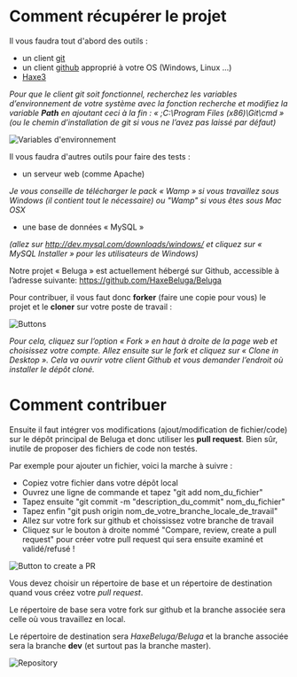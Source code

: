 Comment récupérer le projet
========================

Il vous faudra tout d'abord des outils :

* un client [git](http://git-scm.com/)
* un client [github](https://windows.github.com) approprié à votre OS (Windows, Linux ...)
* [Haxe3](http://haxe.org/download)

*Pour que le client git soit fonctionnel, recherchez les variables d’environnement de votre système avec la fonction *recherche* et modifiez la variable **Path** en ajoutant ceci à la fin :
« ;C:\Program Files (x86)\Git\cmd » (ou le chemin d’installation de git si vous ne l’avez pas laissé par défaut)*

![Variables d'environnement](http://img4.hostingpics.net/pics/996143Variablesenvironnement.jpg)

Il vous faudra d'autres outils pour faire des tests :

* un serveur web (comme Apache)

*Je vous conseille de télécharger le pack « Wamp » si vous travaillez sous Windows (il contient tout le nécessaire) ou "Wamp" si vous êtes sous Mac OSX*

* une base de données « MySQL »

*(allez sur http://dev.mysql.com/downloads/windows/ et cliquez sur « MySQL Installer » pour les utilisateurs de Windows)*

Notre projet « Beluga » est actuellement hébergé sur Github, accessible à l’adresse suivante: https://github.com/HaxeBeluga/Beluga

Pour contribuer, il vous faut donc **forker** (faire une copie pour vous) le projet et le **cloner** sur votre poste de travail :

![Buttons](http://img4.hostingpics.net/pics/438065Github.jpg)

*Pour cela, cliquez sur l’option « Fork » en haut à droite de la page web et choisissez votre compte.
Allez ensuite sur le fork et cliquez sur « Clone in Desktop ». Cela va ouvrir votre client Github et vous demander l’endroit où installer le dépôt cloné.*

Comment contribuer
=================


Ensuite il faut intégrer vos modifications (ajout/modification de fichier/code) sur le dépôt principal de Beluga et donc utiliser les **pull request**.
Bien sûr, inutile de proposer des fichiers de code non testés.

Par exemple pour ajouter un fichier, voici la marche à suivre :
* Copiez votre fichier dans votre dépôt local
* Ouvrez une ligne de commande et tapez "git add nom_du_fichier"
* Tapez ensuite "git commit -m "description_du_commit" nom_du_fichier"
* Tapez enfin "git push origin nom_de_votre_branche_locale_de_travail"
* Allez sur votre fork sur github et choississez votre branche de travail
* Cliquez sur le bouton à droite nommé "Compare, review, create a pull request" pour créer votre pull request qui sera ensuite examiné et validé/refusé !

![Button to create a PR](http://img4.hostingpics.net/pics/33405076PR.jpg)

Vous devez choisir un répertoire de base et un répertoire de destination quand vous créez votre *pull request*.

Le répertoire de base sera votre fork sur github et la branche associée sera celle où vous travaillez en local.

Le répertoire de destination sera *HaxeBeluga/Beluga* et la branche associée sera la branche **dev** (et surtout pas la branche master).

![Repository](http://img4.hostingpics.net/pics/839284ForkPR.jpg)